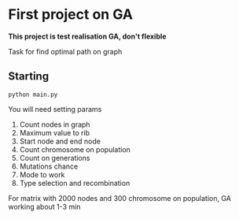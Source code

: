 # First project on GA    
**This project is test realisation GA, don't flexible**

Task for find optimal path on graph

## Starting
```
python main.py 
```
You will need setting params
1. Count nodes in graph
2. Maximum value to rib
3. Start node and end node
4. Count chromosome on population
5. Count on generations
6. Mutations chance
7. Mode to work
8. Type selection and recombination

For matrix with 2000 nodes and 300 chromosome on population, GA working about 1-3 min
